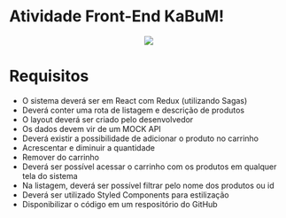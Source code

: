 # Atividade Front-End KaBuM!

<div style="text-align:center">
    <img src="https://static.kabum.com.br/conteudo/temas/001/imagens/topo/logo_kabum_.png">
</div>

# Requisitos

- O sistema deverá ser em React com Redux (utilizando Sagas)
- Deverá conter uma rota de listagem e descrição de produtos
- O layout deverá ser criado pelo desenvolvedor
- Os dados devem vir de um MOCK API
- Deverá existir a possibilidade de adicionar o produto no carrinho
- Acrescentar e diminuir a quantidade
- Remover do carrinho
- Deverá ser possível acessar o carrinho com os produtos em qualquer tela do sistema
- Na listagem, deverá ser possível filtrar pelo nome dos produtos ou id
- Deverá ser utilizado Styled Components para estilização
- Disponibilizar o código em um respositório do GitHub
